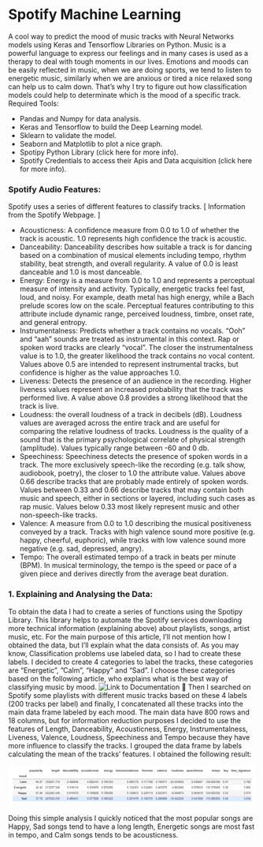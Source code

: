 # Spotify Machine Learning
A cool way to predict the mood of music tracks with Neural Networks models using Keras and Tensorflow Libraries on Python. Music is a powerful language to express our feelings and in many cases is used as a therapy to deal with tough moments in our lives. Emotions and moods can be easily reflected in music, when we are doing sports, we tend to listen to energetic music, similarly when we are anxious or tired a nice relaxed song can help us to calm down. That’s why I try to figure out how classification models could help to determinate which is the mood of a specific track.
Required Tools:
- Pandas and Numpy for data analysis.
- Keras and Tensorflow to build the Deep Learning model.
- Sklearn to validate the model.
- Seaborn and Matplotlib to plot a nice graph.
- Spotipy Python Library (click here for more info).
- Spotify Credentials to access their Apis and Data acquisition (click here for more info).

### Spotify Audio Features:
Spotify uses a series of different features to classify tracks. [ Information from the Spotify Webpage. ]
- Acousticness: A confidence measure from 0.0 to 1.0 of whether the track is acoustic. 1.0 represents high confidence the track is acoustic.
- Danceability: Danceability describes how suitable a track is for dancing based on a combination of musical elements including tempo, rhythm stability, beat strength, and overall regularity. A value of 0.0 is least danceable and 1.0 is most danceable.
- Energy: Energy is a measure from 0.0 to 1.0 and represents a perceptual measure of intensity and activity. Typically, energetic tracks feel fast, loud, and noisy. For example, death metal has high energy, while a Bach prelude scores low on the scale. Perceptual features contributing to this attribute include dynamic range, perceived loudness, timbre, onset rate, and general entropy.
- Instrumentalness: Predicts whether a track contains no vocals. “Ooh” and “aah” sounds are treated as instrumental in this context. Rap or spoken word tracks are clearly “vocal”. The closer the instrumentalness value is to 1.0, the greater likelihood the track contains no vocal content. Values above 0.5 are intended to represent instrumental tracks, but confidence is higher as the value approaches 1.0.
- Liveness: Detects the presence of an audience in the recording. Higher liveness values represent an increased probability that the track was performed live. A value above 0.8 provides a strong likelihood that the track is live.
- Loudness: the overall loudness of a track in decibels (dB). Loudness values are averaged across the entire track and are useful for comparing the relative loudness of tracks. Loudness is the quality of a sound that is the primary psychological correlate of physical strength (amplitude). Values typically range between -60 and 0 db.
- Speechiness: Speechiness detects the presence of spoken words in a track. The more exclusively speech-like the recording (e.g. talk show, audiobook, poetry), the closer to 1.0 the attribute value. Values above 0.66 describe tracks that are probably made entirely of spoken words. Values between 0.33 and 0.66 describe tracks that may contain both music and speech, either in sections or layered, including such cases as rap music. Values below 0.33 most likely represent music and other non-speech-like tracks.
- Valence: A measure from 0.0 to 1.0 describing the musical positiveness conveyed by a track. Tracks with high valence sound more positive (e.g. happy, cheerful, euphoric), while tracks with low valence sound more negative (e.g. sad, depressed, angry).
- Tempo: The overall estimated tempo of a track in beats per minute (BPM). In musical terminology, the tempo is the speed or pace of a given piece and derives directly from the average beat duration.
### 1. Explaining and Analysing the Data:
To obtain the data I had to create a series of functions using the Spotipy Library. This library helps to automate the Spotify services downloading more technical information (explaining above) about playlists, songs, artist music, etc. For the main purpose of this article, I’ll not mention how I obtained the data, but I’ll explain what the data consists of.
As you may know, Classification problems use labeled data, so I had to create these labels. I decided to create 4 categories to label the tracks, these categories are “Energetic”, ”Calm”, “Happy” and “Sad”. I choose these categories based on the following article, who explains what is the best way of classifying music by mood.
![Link to Documentation 📄](https://sites.tufts.edu/eeseniordesignhandbook/2015/music-mood-classification/)
Then I searched on Spotify some playlists with different music tracks based on these 4 labels (200 tracks per label) and finally, I concatenated all these tracks into the main data frame labeled by each mood. The main data have 800 rows and 18 columns, but for information reduction purposes I decided to use the features of Length, Danceability, Acousticness, Energy, Instrumentalness, Liveness, Valence, Loudness, Speechiness and Tempo because they have more influence to classify the tracks. I grouped the data frame by labels calculating the mean of the tracks’ features. I obtained the following result:

![Data Frame grouped using mean stats.](https://raw.githubusercontent.com/heysouravv/Spotify-Machine-Learning/main/images/Screenshot%202022-01-24%20at%208.55.36%20AM.png)

Doing this simple analysis I quickly noticed that the most popular songs are Happy, Sad songs tend to have a long length, Energetic songs are most fast in tempo, and Calm songs tends to be acousticness.
